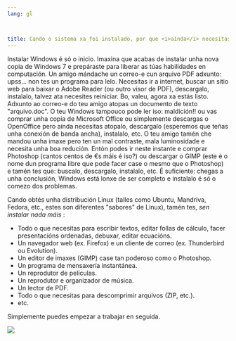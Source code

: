 ```yaml
---
lang: gl



title: Cando o sistema xa foi instalado, por que <i>aínda</i> necesitas instalar máis cousas?
---
```


Instalar Windows é só o inicio. Imaxina que acabas de instalar unha nova copia de Windows 7 e prepáraste para liberar as túas habilidades en computación. Un amigo mándache un correo-e cun arquivo PDF adxunto: upss... non tes un programa para lelo. Necesitas ir a internet, buscar un sitio web para baixar o Adobe Reader (ou outro visor de PDF), descargalo, instalalo, talvez ata necesites reiniciar. Bo, valeu, agora xa estás listo. Adxunto ao correo-e do teu amigo atopas un documento de texto "arquivo.doc". O teu Windows tampouco pode ler iso: maldición!! ou vas comprar unha copia de Microsoft Office ou simplemente descargas o OpenOffice pero aínda necesitas atopalo, descargalo (esperemos que teñas unha conexión de banda ancha), instalalo, etc. O teu amigo tamén che mandou unha imaxe pero ten un mal contraste, mala luminosidade e necesita unha boa redución. Entón podes ir neste instante e comprar Photoshop (cantos centos de €s máis é iso?) ou descargar o GIMP (este é o nome dun programa libre que pode facer case o mesmo que o Photoshop) e tamén tes que: buscalo, descargalo, instalalo, etc. É suficiente: chegas a unha conclusión, Windows está lonxe de ser completo e instalalo é só o comezo dos problemas.

Cando obtés unha distribución Linux (talles como Ubuntu, Mandriva, Fedora, etc., estes son diferentes "sabores" de Linux), tamén tes, <i>sen instalar nada máis</i> :

<ul>

<li>Todo o que necesitas para escribir textos, editar follas de cálculo, facer presentacións ordenadas, debuxar, editar ecuacións.</li>
<li>Un navegador web (ex. Firefox) e un cliente de correo (ex. Thunderbird ou Evolution).</li>
<li>Un editor de imaxes (GIMP) case tan poderoso como o Photoshop.</li>
<li>Un programa de mensaxería instantánea.</li>
<li>Un reprodutor de películas.</li>
<li>Un reprodutor e organizador de música.</li>
<li>Un lector de PDF.</li>
<li>Todo o que necesitas para descomprimir arquivos (ZIP, etc.).</li>
<li>etc.</li>
</ul>

Simplemente puedes empezar a trabajar en seguida.

<img src="Images/app_menu.png" />




